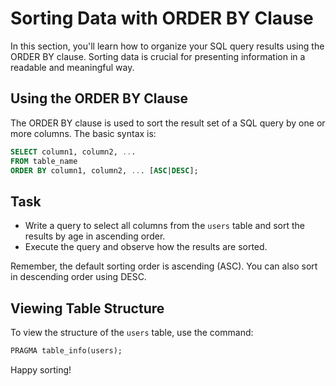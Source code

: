 
# Sorting Data with ORDER BY Clause

In this section, you'll learn how to organize your SQL query results using the ORDER BY clause. Sorting data is crucial for presenting information in a readable and meaningful way.

## Using the ORDER BY Clause
The ORDER BY clause is used to sort the result set of a SQL query by one or more columns. The basic syntax is:

```sql
SELECT column1, column2, ...
FROM table_name
ORDER BY column1, column2, ... [ASC|DESC];
```

## Task
- Write a query to select all columns from the `users` table and sort the results by age in ascending order.
- Execute the query and observe how the results are sorted.

Remember, the default sorting order is ascending (ASC). You can also sort in descending order using DESC.

## Viewing Table Structure
To view the structure of the `users` table, use the command:
```sql
PRAGMA table_info(users);
```

Happy sorting!